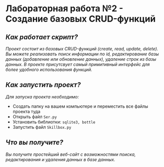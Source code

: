 # Лабораторная работа №2 - Создание базовых CRUD-функций

## *Как работает скрипт?*
*Проект состоит из базовых CRUD-функций (create, read, update, delete). Вы можете реализовать поиск информации по id, редактирование базы данных (добавление или обновление данных), удаление строк из базы данных. В проекте присутсвует самый примитивный интерфейс для более удобного использования функций.*

## *Как запустить проект?*
*Для запуска проекта необходимо:*

  * Создать папку на вашем компьютере и переместить все файлы проекта туда
  * Открыть файл `Ser.py` 
  * Установить библиотки: `sqlite3, bottle`
  * Запустить файл `Skillbox.py`

## *Что вы получите?*
*Вы получите простейший веб-сайт с возможностями поиска, редактирования и удаления данных в базе данных.*
